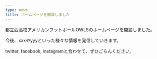 ```yaml
---
type: news
title: ホームページを開設しました
---
```

都立西高校アメリカンフットボールOWLSのホームページを開設しました。

今後、xxxやyyyといった様々な情報を発信していきます。

twitter, facebook, instagramと合わせて、ぜひごらんください。
